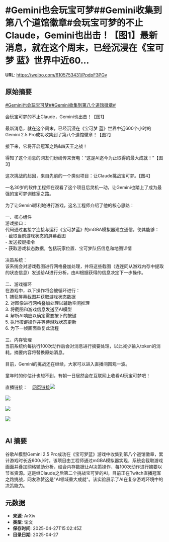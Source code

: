 # #Gemini也会玩宝可梦##Gemini收集到第八个道馆徽章#会玩宝可梦的不止Claude，Gemini也出击！【图1】最新消息，就在这个周末，已经沉浸在《宝可梦 蓝》世界中近60...

**URL**: https://weibo.com/6105753431/PpdpF3PGv

## 原始摘要

<a href="https://m.weibo.cn/search?containerid=231522type%3D1%26t%3D10%26q%3D%23Gemini%E4%B9%9F%E4%BC%9A%E7%8E%A9%E5%AE%9D%E5%8F%AF%E6%A2%A6%23&amp;extparam=%23Gemini%E4%B9%9F%E4%BC%9A%E7%8E%A9%E5%AE%9D%E5%8F%AF%E6%A2%A6%23" data-hide=""><span class="surl-text">#Gemini也会玩宝可梦#</span></a><a href="https://m.weibo.cn/search?containerid=231522type%3D1%26t%3D10%26q%3D%23Gemini%E6%94%B6%E9%9B%86%E5%88%B0%E7%AC%AC%E5%85%AB%E4%B8%AA%E9%81%93%E9%A6%86%E5%BE%BD%E7%AB%A0%23&amp;extparam=%23Gemini%E6%94%B6%E9%9B%86%E5%88%B0%E7%AC%AC%E5%85%AB%E4%B8%AA%E9%81%93%E9%A6%86%E5%BE%BD%E7%AB%A0%23" data-hide=""><span class="surl-text">#Gemini收集到第八个道馆徽章#</span></a><br><br>会玩宝可梦的不止Claude，Gemini也出击！【图1】<br><br>最新消息，就在这个周末，已经沉浸在《宝可梦 蓝》世界中近600个小时的Gemini 2.5 Pro成功收集到了第八个道馆徽章！【图2】<br><br>接下来，它将开启冠军之路&amp;四天王之战！<br><br>得知了这个消息的网友们纷纷传来贺电：“这是AI迄今为止取得的最大成就！”【图3】<br><br>这次挑战的起因，来自先前的一个类似项目：让Claude挑战宝可梦。【图4】<br><br>一名30岁的软件工程师在观看了这个项目后灵机一动，让Gemini也踏上了成为最强的宝可梦训练家之路。<br><br>为了让Gemini顺利地进行游戏，这名工程师介绍了他的核心思路：<br><br>一、核心组件<br>游戏接口：<br>代码通过套接字连接与运行《宝可梦蓝》的mGBA模拟器建立通信，使其能够：<br>- 截取当前游戏状态的屏幕截图<br>- 发送按键指令<br>- 获取游戏状态数据，包括玩家位置、宝可梦队伍信息和地图详情<br><br>决策系统：<br>该系统会对游戏截图进行网格叠加处理，并将这些截图（连连同从游戏内存中提取的状态信息）发送给AI进行分析，由AI根据获得的信息决定下一步操作。<br><br>二、游戏循环<br>在游戏中，以下操作将会被循环进行：<br>1. 捕获屏幕截图并获取游戏状态数据<br>2. 对图像进行网格叠加处理以辅助空间推理<br>3. 将截图和游戏信息发送至AI模型<br>4. 解析AI响应以确定需要按下的按键<br>5. 执行按键操作并等待游戏状态更新<br>6. 为下一帧画面重复此流程<br><br>三、内存管理<br>当前系统约每执行100次动作后会对消息进行摘要处理，以此减少输入token的消耗。摘要内容将替换原始消息。<br><br>目前，Gemini的挑战还在继续，大家可以进入直播间围观一波。<br><br>童年时的你估计也想不到，有朝一日居然会在互联网上收看AI玩宝可梦吧！<br><br>直播链接：<a href="https://weibo.cn/sinaurl?u=https%3A%2F%2Fwww.twitch.tv%2Fgemini_plays_pokemon" data-hide=""><span class="url-icon"><img style="width: 1rem;height: 1rem" src="https://h5.sinaimg.cn/upload/2015/09/25/3/timeline_card_small_web_default.png" referrerpolicy="no-referrer"></span><span class="surl-text">网页链接</span></a><img style="" src="https://tvax2.sinaimg.cn/large/006Fd7o3gy1i0vi4mppadj33gc1xyu0y.jpg" referrerpolicy="no-referrer"><br><br><img style="" src="https://tvax3.sinaimg.cn/large/006Fd7o3gy1i0vi4myy6ij30e80ap3zw.jpg" referrerpolicy="no-referrer"><br><br><img style="" src="https://tvax4.sinaimg.cn/large/006Fd7o3gy1i0vi4qrjmgj30ww16aame.jpg" referrerpolicy="no-referrer"><br><br><img style="" src="https://tvax1.sinaimg.cn/large/006Fd7o3gy1i0vi4z3eymj33gg1y0npf.jpg" referrerpolicy="no-referrer"><br><br>

## AI 摘要

谷歌AI模型Gemini 2.5 Pro成功在《宝可梦蓝》游戏中收集到第八个道馆徽章，累计游戏时长近600小时。该项目由工程师通过mGBA模拟器实现，系统会截取游戏画面并叠加网格辅助分析，结合内存数据让AI决策操作，每100次动作进行摘要以节省资源。这是继Claude之后第二个挑战宝可梦的AI，目前正在Twitch直播冠军之路挑战，网友称赞这是"AI领域重大成就"。该实验展示了AI在复杂游戏环境中的决策能力。

## 元数据

- **来源**: ArXiv
- **类型**: 论文
- **保存时间**: 2025-04-27T15:02:45Z
- **目录日期**: 2025-04-27
